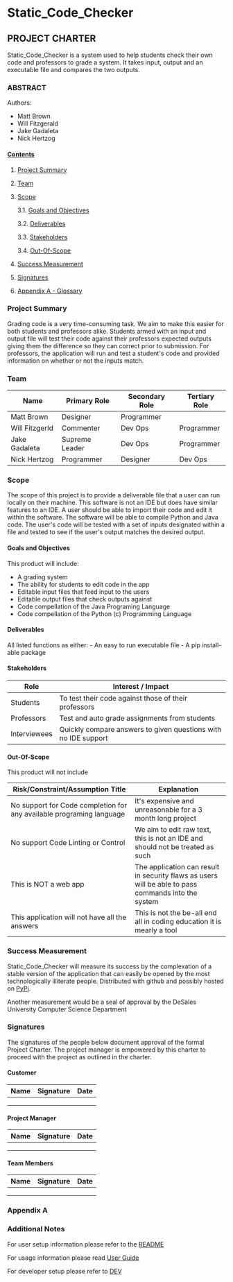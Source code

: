 # Static_Code_Checker

## PROJECT CHARTER

Static_Code_Checker is a system used to help students check their own code and professors to grade a system. It takes input, output and an executable file and compares the two outputs. 

### ABSTRACT


Authors:
- Matt Brown
- Will Fitzgerald
- Jake Gadaleta
- Nick Hertzog

#### [Contents](###Contents)

1. [Project Summary](###Project%20Summary)
2. [Team](###Team)
3. [Scope](###Scope)

    3.1. [Goals and Objectives](####Goals%20and%20Objectives)

    3.2. [Deliverables](####Deliverables)

    3.3. [Stakeholders](####Stakeholders)

    3.4. [Out-Of-Scope](####Out-Of-Scope)

4. [Success Measurement](###Success%20Measurement)
5. [Signatures](###Signatures)
6. [Appendix A - Glossary](###Appendix%20A)

### Project Summary

Grading code is a very time-consuming task. We aim to make this easier for both students and professors alike. Students armed with an input and output file will test their code against their professors expected outputs giving them the difference so they can correct prior to submission. For professors, the application will run and test a student's code and provided information on whether or not the inputs match.


### Team

| Name           | Primary Role | Secondary Role | Tertiary Role |
|----------------|--------------|----------------|---------------|
| Matt Brown     |Designer      |Programmer      |               |
| Will Fitzgerld |Commenter     |Dev Ops         |Programmer     |
| Jake Gadaleta  |Supreme Leader|Dev Ops         |Programmer     |
| Nick Hertzog   |Programmer    |Designer        |Dev Ops        |

### Scope

The scope of this project is to provide a deliverable file that a user can run locally on their machine. This software is not an IDE but does have similar features to an IDE. A user should be able to import their code and edit it within the software. The software will be able to compile Python and Java code. The user's code will be tested with a set of inputs designated within a file and tested to see if the user's output matches the desired output.

#### Goals and Objectives

This product will include:

- A grading system
- The ability for students to edit code in the app
- Editable input files that feed input to the users
- Editable output files that check outputs against 
- Code compellation of the Java Programing Language
- Code compellation of the Python (c) Programming Language



#### Deliverables

All listed functions as either:
    - An easy to run executable file
    - A pip install-able package

#### Stakeholders


| Role | Interest / Impact |
|------|--------------------|
| Students      | To test their code against those of their professors                   |
| Professors    | Test and auto grade assignments from students                          |
| Interviewees  | Quickly compare answers to given questions with no IDE support         |

#### Out-Of-Scope

This product will not include

| Risk/Constraint/Assumption Title | Explanation |
|-------------------------------------------------------|------------------------------------------------------------------------|
| No support for Code completion for any available programing language  | It's expensive and unreasonable for a 3 month long project             |
|  No support Code Linting or Control                               | We aim to edit raw text, this is not an IDE and should not be treated as such|
| This is NOT a web app                                 | The application can result in security flaws as users will be able to pass commands into the system |
| This application will not have all the answers        | This is not the be-all end all in coding education it is mearly a tool|

### Success Measurement

Static_Code_Checker will measure its success by the complexation of a stable version of the application that can easily be opened by the most technologically illiterate people. Distributed with github and possibly hosted on [PyPi](https://pypi.org/).

Another measurement would be a seal of approval by the DeSales University Computer Science Department

### Signatures

The signatures of the people below document approval of the formal Project Charter.  The project manager is empowered by this charter to proceed with the project as outlined in the charter.


#### Customer

| Name | Signature | Date |
|------|-----------|------|
|      |           |      |
|      |           |      |
|      |           |      |

#### Project Manager

| Name | Signature | Date |
|------|-----------|------|
|      |           |      |
|      |           |      |
|      |           |      |

#### Team Members

| Name | Signature | Date |
|------|-----------|------|
|      |           |      |
|      |           |      |
|      |           |      |

### Appendix A



### Additional Notes

For user setup information please refer to the [README](README.md)

For usage information please read [User Guide](USER_GUIDE.md)

For developer setup please refer to [DEV](DEV.md)
